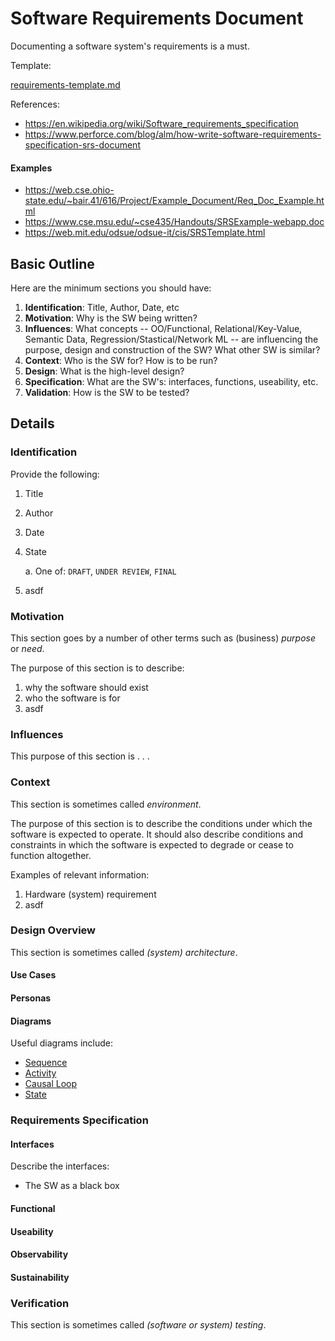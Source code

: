 # Software Requirements Document

Documenting a software system's requirements is a must.

Template:

[requirements-template.md](requirements-template.md)

References:

* https://en.wikipedia.org/wiki/Software_requirements_specification
* https://www.perforce.com/blog/alm/how-write-software-requirements-specification-srs-document

#### Examples

* https://web.cse.ohio-state.edu/~bair.41/616/Project/Example_Document/Req_Doc_Example.html
* https://www.cse.msu.edu/~cse435/Handouts/SRSExample-webapp.doc
* https://web.mit.edu/odsue/odsue-it/cis/SRSTemplate.html

## Basic Outline

Here are the minimum sections you should have:

1. **Identification**: Title, Author, Date, etc
1. **Motivation**: Why is the SW being written?
1. **Influences**: What concepts -- OO/Functional, Relational/Key-Value, Semantic Data, Regression/Stastical/Network ML -- are influencing the purpose, design and construction of the SW? What other SW is similar?
1. **Context**: Who is the SW for? How is to be run?
1. **Design**: What is the high-level design?
1. **Specification**: What are the SW's: interfaces, functions, useability, etc.
1. **Validation**: How is the SW to be tested?

## Details

### Identification

Provide the following:

1. Title
1. Author
1. Date
1. State

    a. One of: `DRAFT`, `UNDER REVIEW`, `FINAL`
1. asdf

### Motivation

This section goes by a number of other terms such as (business) *purpose* or *need*.

The purpose of this section is to describe:

1. why the software should exist
1. who the software is for
1. asdf


### Influences

This purpose of this section is . . .

### Context

This section is sometimes called *environment*.

The purpose of this section is to describe the conditions under which the software is expected to operate. It should also describe conditions and constraints in which the software is expected to degrade or cease to function altogether.

Examples of relevant information:

1. Hardware (system) requirement
1. asdf

### Design Overview

This section is sometimes called *(system) architecture*.

#### Use Cases

#### Personas

#### Diagrams

Useful diagrams include:

* [Sequence](https://en.wikipedia.org/wiki/Sequence_diagram)
* [Activity](https://en.wikipedia.org/wiki/Activity_diagram)
* [Causal Loop](https://thesystemsthinker.com/causal-loop-construction-the-basics/)
* [State](https://en.wikipedia.org/wiki/State_diagram)

### Requirements Specification

#### Interfaces

Describe the interfaces:

* The SW as a black box


#### Functional

#### Useability

#### Observability

#### Sustainability

### Verification

This section is sometimes called *(software or system) testing*.

